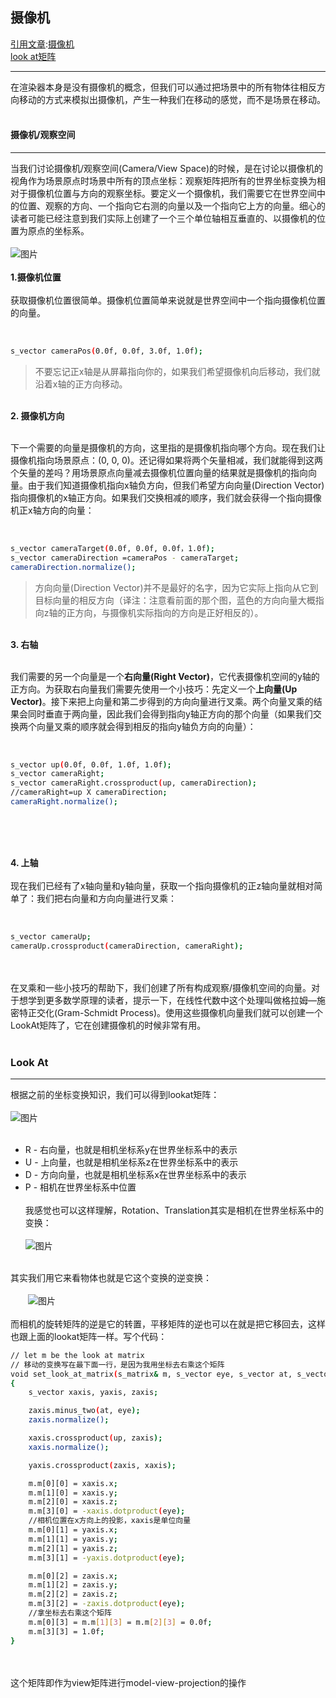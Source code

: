 ## 摄像机

<u>引用文章</u>:[<u>摄像机</u>](https://learnopengl-cn.github.io/01%20Getting%20started/09%20Camera/)</br>
[<u>look at矩阵</u>](https://zhuanlan.zhihu.com/p/66384929)</br>
***
在渲染器本身是没有摄像机的概念，但我们可以通过把场景中的所有物体往相反方向移动的方式来模拟出摄像机，产生一种我们在移动的感觉，而不是场景在移动。</br></br>
#### 摄像机/观察空间
***
当我们讨论摄像机/观察空间(Camera/View Space)的时候，是在讨论以摄像机的视角作为场景原点时场景中所有的顶点坐标：观察矩阵把所有的世界坐标变换为相对于摄像机位置与方向的观察坐标。要定义一个摄像机，我们需要它在世界空间中的位置、观察的方向、一个指向它右测的向量以及一个指向它上方的向量。细心的读者可能已经注意到我们实际上创建了一个三个单位轴相互垂直的、以摄像机的位置为原点的坐标系。<br/><br/>
![图片](https://learnopengl-cn.github.io/img/01/09/camera_axes.png)<br/><br/>
**1.摄像机位置**<br/><br/>
获取摄像机位置很简单。摄像机位置简单来说就是世界空间中一个指向摄像机位置的向量。<br/><br/>
```bash

s_vector cameraPos(0.0f, 0.0f, 3.0f, 1.0f);

```

>  不要忘记正x轴是从屏幕指向你的，如果我们希望摄像机向后移动，我们就沿着x轴的正方向移动。

<br/>**2. 摄像机方向**<br/><br/>

下一个需要的向量是摄像机的方向，这里指的是摄像机指向哪个方向。现在我们让摄像机指向场景原点：(0, 0, 0)。还记得如果将两个矢量相减，我们就能得到这两个矢量的差吗？用场景原点向量减去摄像机位置向量的结果就是摄像机的指向向量。由于我们知道摄像机指向x轴负方向，但我们希望方向向量(Direction Vector)指向摄像机的x轴正方向。如果我们交换相减的顺序，我们就会获得一个指向摄像机正x轴方向的向量：<br/><br/>
```bash

s_vector cameraTarget(0.0f, 0.0f, 0.0f，1.0f);
s_vector cameraDirection =cameraPos - cameraTarget;
cameraDirection.normalize();

```

>  方向向量(Direction Vector)并不是最好的名字，因为它实际上指向从它到目标向量的相反方向（译注：注意看前面的那个图，蓝色的方向向量大概指向z轴的正方向，与摄像机实际指向的方向是正好相反的）。

<br/>**3. 右轴**<br/><br/>

我们需要的另一个向量是一个**右向量(Right Vector)**，它代表摄像机空间的y轴的正方向。为获取右向量我们需要先使用一个小技巧：先定义一个**上向量(Up Vector)**。接下来把上向量和第二步得到的方向向量进行叉乘。两个向量叉乘的结果会同时垂直于两向量，因此我们会得到指向y轴正方向的那个向量（如果我们交换两个向量叉乘的顺序就会得到相反的指向y轴负方向的向量）：
<br/><br/>
```bash

s_vector up(0.0f, 0.0f, 1.0f, 1.0f);
s_vector cameraRight;
s_vector cameraRight.crossproduct(up, cameraDirection);
//cameraRight=up X cameraDirection;
cameraRight.normalize();
```
<br/><br/>

<br/>**4. 上轴**<br/><br/>
现在我们已经有了x轴向量和y轴向量，获取一个指向摄像机的正z轴向量就相对简单了：我们把右向量和方向向量进行叉乘：<br/><br/>
```bash

s_vector cameraUp;
cameraUp.crossproduct(cameraDirection, cameraRight);
```
<br/><br/>在叉乘和一些小技巧的帮助下，我们创建了所有构成观察/摄像机空间的向量。对于想学到更多数学原理的读者，提示一下，在线性代数中这个处理叫做格拉姆—施密特正交化(Gram-Schmidt Process)。使用这些摄像机向量我们就可以创建一个LookAt矩阵了，它在创建摄像机的时候非常有用。<br/><br/>

### Look At
***
根据之前的坐标变换知识，我们可以得到lookat矩阵：
<br/><br/>
![图片](https://www.zhihu.com/equation?tex=+lookat+%3D+%5Cbegin%7Bpmatrix%7D++R_x+%26+R_y+%26+R_z+%26+0+%5C%5C++U_x+%26+U_y+%26+U_z+%26+0+%5C%5C++D_x+%26+D_y+%26+D_z+%26+0+%5C%5C++0+%26+0+%26+0+%26+1+%5Cend%7Bpmatrix%7D+%5Cbegin%7Bpmatrix%7D++1+%26+0+%26+0+%26+-P_x%5C%5C++0+%26+1+%26+0+%26+-P_y+%5C%5C++0+%26+0+%26+1+%26+-P_z+%5C%5C++0+%26+0+%26+0+%26+1+%5Cend%7Bpmatrix%7D+%5C%5C)<br/><br/>

- R - 右向量，也就是相机坐标系y在世界坐标系中的表示
- U - 上向量，也就是相机坐标系z在世界坐标系中的表示
- D - 方向向量，也就是相机坐标系x在世界坐标系中的表示
- P - 相机在世界坐标系中位置
<br/><br/>
我感觉也可以这样理解，Rotation、Translation其实是相机在世界坐标系中的变换：<br/><br/>
![图片](https://www.zhihu.com/equation?tex=M_%7Bcamera%7D+%3D+M_%7BTranslation%7D+%2A+M_%7BRotation%7D%5C%5C)<br/><br/>

其实我们用它来看物体也就是它这个变换的逆变换：<br/><br/>
&emsp;&emsp;![图片](https://www.zhihu.com/equation?tex=M_%7Bcamera%7D%5E%7B-1%7D%3D+M_%7BRotation%7D%5E%7B-1%7D+%2A+M_%7BTranslation%7D%5E%7B-1%7D++%5C%5C)<br/><br/>
而相机的旋转矩阵的逆是它的转置，平移矩阵的逆也可以在就是把它移回去，这样也跟上面的lookat矩阵一样。写个代码：
```bash
// let m be the look at matrix
// 移动的变换写在最下面一行，是因为我用坐标去右乘这个矩阵
void set_look_at_matrix(s_matrix& m, s_vector eye, s_vector at, s_vector up)
{
	s_vector xaxis, yaxis, zaxis;

	zaxis.minus_two(at, eye);
	zaxis.normalize();

	xaxis.crossproduct(up, zaxis);
	xaxis.normalize();

	yaxis.crossproduct(zaxis, xaxis);

	m.m[0][0] = xaxis.x;
	m.m[1][0] = xaxis.y;
	m.m[2][0] = xaxis.z;
	m.m[3][0] = -xaxis.dotproduct(eye);
	//相机位置在x方向上的投影，xaxis是单位向量 
	m.m[0][1] = yaxis.x;
	m.m[1][1] = yaxis.y;
	m.m[2][1] = yaxis.z;
	m.m[3][1] = -yaxis.dotproduct(eye);

	m.m[0][2] = zaxis.x;
	m.m[1][2] = zaxis.y;
	m.m[2][2] = zaxis.z;
	m.m[3][2] = -zaxis.dotproduct(eye);
	//拿坐标去右乘这个矩阵 
	m.m[0][3] = m.m[1][3] = m.m[2][3] = 0.0f;
	m.m[3][3] = 1.0f;
}
```
<br/><br/>
这个矩阵即作为view矩阵进行model-view-projection的操作<br/><br/>


